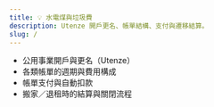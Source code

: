 ```yaml
---
title: 💡 水電煤與垃圾費
description: Utenze 開戶更名、帳單結構、支付與遷移結算。
slug: /
---
```


- 公用事業開戶與更名（Utenze）
- 各類帳單的週期與費用構成
- 帳單支付與自動扣款
- 搬家／退租時的結算與關閉流程
